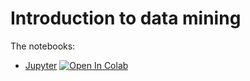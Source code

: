 # Introduction to data mining

The notebooks:


- [Jupyter](https://github.com/vafaei-ar/IEC2-2019/blob/master/python/0-jupyter_notebooks.ipynb) [![Open In Colab](https://colab.research.google.com/assets/colab-badge.svg)](https://colab.research.google.com/github/vafaei-ar/IEC2-2019/blob/master/python/0-jupyter_notebooks.ipynb)


